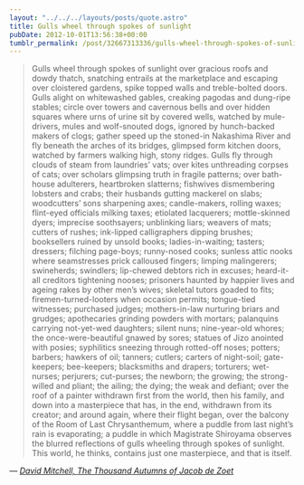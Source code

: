 ```yaml
---
layout: "../../../layouts/posts/quote.astro"
title: Gulls wheel through spokes of sunlight
pubDate: 2012-10-01T13:56:38+00:00
tumblr_permalink: /post/32667313336/gulls-wheel-through-spokes-of-sunlight-over
---
```


> Gulls wheel through spokes of sunlight over gracious roofs and dowdy thatch, snatching entrails at the marketplace and escaping over cloistered gardens, spike topped walls and treble-bolted doors. Gulls alight on whitewashed gables, creaking pagodas and dung-ripe stables; circle over towers and cavernous bells and over hidden squares where urns of urine sit by covered wells, watched by mule-drivers, mules and wolf-snouted dogs, ignored by hunch-backed makers of clogs; gather speed up the stoned-in Nakashima River and fly beneath the arches of its bridges, glimpsed form kitchen doors, watched by farmers walking high, stony ridges. Gulls fly through clouds of steam from laundries&rsquo; vats; over kites unthreading corpses of cats; over scholars glimpsing truth in fragile patterns; over bath-house adulterers, heartbroken slatterns; fishwives dismembering lobsters and crabs; their husbands gutting mackerel on slabs; woodcutters&rsquo; sons sharpening axes; candle-makers, rolling waxes; flint-eyed officials milking taxes; etiolated lacquerers; mottle-skinned dyers; imprecise soothsayers; unblinking liars; weavers of mats; cutters of rushes; ink-lipped calligraphers dipping brushes; booksellers ruined by unsold books; ladies-in-waiting; tasters; dressers; filching page-boys; runny-nosed cooks; sunless attic nooks where seamstresses prick calloused fingers; limping malingerers; swineherds; swindlers; lip-chewed debtors rich in excuses; heard-it-all creditors tightening nooses; prisoners haunted by happier lives and ageing rakes by other men&rsquo;s wives; skeletal tutors goaded to fits; firemen-turned-looters when occasion permits; tongue-tied witnesses; purchased judges; mothers-in-law nurturing briars and grudges; apothecaries grinding powders with mortars; palanquins carrying not-yet-wed daughters; silent nuns; nine-year-old whores; the once-were-beautiful gnawed by sores; statues of Jizo anointed with posies; syphilitics sneezing through rotted-off noses; potters; barbers; hawkers of oil; tanners; cutlers; carters of night-soil; gate-keepers; bee-keepers; blacksmiths and drapers; torturers; wet-nurses; perjurers; cut-purses; the newborn; the growing; the strong-willed and pliant; the ailing; the dying; the weak and defiant; over the roof of a painter withdrawn first from the world, then his family, and down into a masterpiece that has, in the end, withdrawn from its creator; and around again, where their flight began, over the balcony of the Room of Last Chrysanthemum, where a puddle from last night&rsquo;s rain is evaporating; a puddle in which Magistrate Shiroyama observes the blurred reflections of gulls wheeling through spokes of sunlight. This world, he thinks, contains just one masterpiece, and that is itself.

— <cite>[David Mitchell, _The Thousand Autumns of Jacob de Zoet_](https://www.goodreads.com/book/show/7141642-the-thousand-autumns-of-jacob-de-zoet)</cite>
